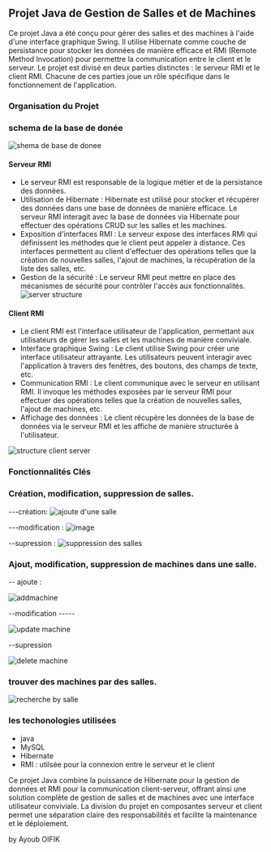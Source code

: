 ## Projet Java de Gestion de Salles et de Machines

Ce projet Java a été conçu pour gérer des salles et des machines à l'aide d'une interface graphique Swing. Il utilise Hibernate comme couche de persistance pour stocker les données de manière efficace et RMI (Remote Method Invocation) pour permettre la communication entre le client et le serveur. Le projet est divisé en deux parties distinctes : le serveur RMI et le client RMI. Chacune de ces parties joue un rôle spécifique dans le fonctionnement de l'application.

### Organisation du Projet
### schema de la base de donée
![shema de base de donee](https://github.com/ayouboifikEnsaj/Tp_RMI/assets/107751911/e71a9144-d9f0-463a-aa9c-1f6e95942c57)

#### Serveur RMI
- Le serveur RMI est responsable de la logique métier et de la persistance des données.
- Utilisation de Hibernate : Hibernate est utilisé pour stocker et récupérer des données dans une base de données de manière efficace. Le serveur RMI interagit avec la base de données via Hibernate pour effectuer des opérations CRUD sur les salles et les machines.
- Exposition d'interfaces RMI : Le serveur expose des interfaces RMI qui définissent les méthodes que le client peut appeler à distance. Ces interfaces permettent au client d'effectuer des opérations telles que la création de nouvelles salles, l'ajout de machines, la récupération de la liste des salles, etc.
- Gestion de la sécurité : Le serveur RMI peut mettre en place des mécanismes de sécurité pour contrôler l'accès aux fonctionnalités.
![server structure](https://github.com/ayouboifikEnsaj/Tp_RMI/assets/107751911/fc319304-bb54-408f-abc0-dc05b28ef732)

#### Client RMI
- Le client RMI est l'interface utilisateur de l'application, permettant aux utilisateurs de gérer les salles et les machines de manière conviviale.
- Interface graphique Swing : Le client utilise Swing pour créer une interface utilisateur attrayante. Les utilisateurs peuvent interagir avec l'application à travers des fenêtres, des boutons, des champs de texte, etc.
- Communication RMI : Le client communique avec le serveur en utilisant RMI. Il invoque les méthodes exposées par le serveur RMI pour effectuer des opérations telles que la création de nouvelles salles, l'ajout de machines, etc.
- Affichage des données : Le client récupère les données de la base de données via le serveur RMI et les affiche de manière structurée à l'utilisateur.
  
![structure client server](https://github.com/ayouboifikEnsaj/Tp_RMI/assets/107751911/7ee31c63-572b-4f65-b196-b1c2385f0b85)

### Fonctionnalités Clés
### Création, modification, suppression de salles.
---création:
![ajoute d'une salle](https://github.com/ayouboifikEnsaj/Tp_RMI/assets/107751911/baed66c1-f1f0-4a97-b1e7-6bb3c9266a86)

---modification :
![image](https://github.com/ayouboifikEnsaj/Tp_RMI/assets/107751911/f0934293-7540-4fdd-b8ec-0ca60b1ab4a8)

--supression :
![suppression des salles](https://github.com/ayouboifikEnsaj/Tp_RMI/assets/107751911/fdaadf10-d09c-4f88-a254-f52af92635c7)


### Ajout, modification, suppression de machines dans une salle.

-- ajoute :

![addmachine](https://github.com/ayouboifikEnsaj/Tp_RMI/assets/107751911/0c9aa4be-7635-4c12-a919-4abd5da294f0)

--modification -----

![update machine](https://github.com/ayouboifikEnsaj/Tp_RMI/assets/107751911/05d8a73b-0d71-4a92-93d8-90c200e73868)


--supression

![delete machine](https://github.com/ayouboifikEnsaj/Tp_RMI/assets/107751911/59612fb7-cffc-4bf0-a257-e9099cede89d)

### trouver des machines par des salles.
![recherche by salle](https://github.com/ayouboifikEnsaj/Tp_RMI/assets/107751911/f74576e0-ee53-4f43-800f-6c2f16871f83)

### les techonologies utilisées
+ java
+ MySQL
+ Hibernate
+ RMI : utilsée pour la connexion entre le serveur et le client


Ce projet Java combine la puissance de Hibernate pour la gestion de données et RMI pour la communication client-serveur, offrant ainsi une solution complète de gestion de salles et de machines avec une interface utilisateur conviviale. La division du projet en composantes serveur et client permet une séparation claire des responsabilités et facilite la maintenance et le déploiement.


by Ayoub OIFIK
